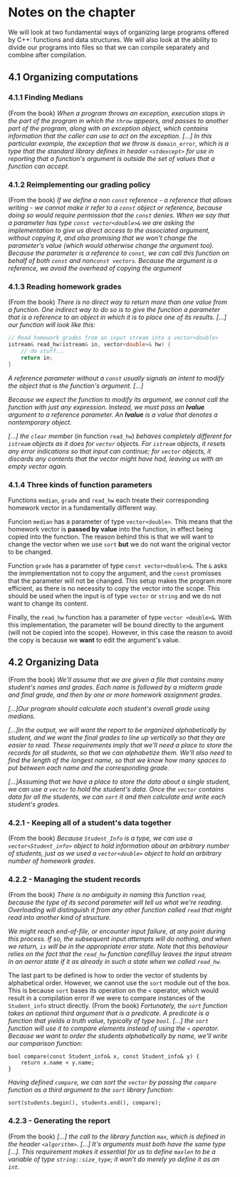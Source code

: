 # Notes on the chapter

We will look at two fundamental ways of organizing large programs offered by C++: functions and data structures. We will also look at the ability to divide our programs into files so that we can compile separately and combine after compilation.

## 4.1 Organizing computations

### 4.1.1 Finding Medians

(From the book) _When a program throws an exception, execution stops in the part of the program in which the `throw` appears, and passes to another part of the program, along with an *exception object*, which contains information that the caller can use to act on the exception.
[...] In this particular example, the exception that we throw is_ `domain_error`_, which is a type that the standard library defines in header `<stdexcept>` for use in reporting that a function's argument is outside the set of values that a function can accept._

### 4.1.2 Reimplementing our grading policy

(From the book) _If we define a non `const` reference - a reference that allows writing - we cannot make ir refer to a `const` object or reference, because doing so would require permission that the `const` denies._
_When we say that a parameter has type `const vector<double>&` we are asking the implementation to give us direct access to the associated argument, without copying it, and also promising that we won't change the parameter's value (which would otherwise change the argument too). Because the parameter is a reference to `const`, we can call this function on behalf of both `const` and non`const vectors`. Because the argument is a reference, we avoid the overhead of copying the argument_

### 4.1.3 Reading homework grades

(From the book) _There is no direct way to return more than one value from a function. One indirect way to do so is to give the function a parameter that is a reference to an object in which it is to place one of its results. [...] our function will look like this:_

```cpp
// Read homework grades from an input stream into a vector<double>
istream& read_hw(istream& in, vector<double>& hw) {
    // do stuff...
    return in;
}
```

_A reference parameter without a `const` usually signals an intent to modify the object that is the function's argument._
_[...]_

_Because we expect the function to modify its argument, we cannot call the function with just any expression. Instead, we must pass an **lvalue** argument to a reference parameter. An **lvalue** is a value that denotes a nontemporary object._

_[...] the `clear` member_ (in function `read_hw`) _behaves completely different for `istream` objects as it does for `vector` objects. For `istream` objects, it resets any error indications so that input can continue; for `vector` objects, it discards any contents that the vector might have had, leaving us with an empty vector again._

### 4.1.4 Three kinds of function parameters

Functions `median`, `grade` and `read_hw` each treate their corresponding homework vector in a fundamentally different way.

Funcion `median` has a parameter of type `vector<double>`. This means that the homework vector is **passed by value** into the function, in effect being copied into the function. The reason behind this is that we will want to change the vector when we use `sort` **but** we do not want the original vector to be changed.

Function `grade` has a parameter of type `const vector<double>&`. The `&` asks the immplementation not to copy the argument, and the `const` promisses that the parameter will not be changed. This setup makes the program more efficient, as there is no necessity to copy the vector into the scope. This should be used when the input is of type `vector` or `string` and we do not want to change its content.

Finally, the `read_hw` function has a parameter of type `vector <double>&`. With this implementation, the parameter will be bound directly to the argument (will not be copied into the scope). However, in this case the reason to avoid the copy is because we **want** to edit the argument's value.

## 4.2 Organizing Data

(From the book) _We'll assume that we are given a file that contains many student's names and grades. Each name is followed by a midterm grade and final grade, and then by one or more homework assignment grades._

_[...]Our program should calculate each student's overall grade using medians._

_[...]In the output, we will want the report to be organized alphabetically by student, and we want the final grades to line up vertically so that they are easier to read. These requirements imply that we'll need a place to store the records for all students, so that we can alphabetize them. We'll also need to find the length of the longest name, so that we know how many spaces to put between each name and the corresponding grade._

_[...]Assuming that we have a place to store the data about a single student, we can use a `vector` to hold the student's data. Once the `vector` contains data for all the students, we can `sort` it and then calculate and write each student's grades._

### 4.2.1 - Keeping all of a student's data together

(From the book) _Because `Student_Info` is a type, we can use a `vector<Student_info>` object to hold information about an arbitrary number of students, just as we used a `vector<double>` object to hold an arbitrary number of homework grades._

### 4.2.2 - Managing the student records

(From the book) _There is no ambiguity in naming this function `read`, because the type of its second parameter will tell us what we're reading. Overloading will distinguish it from any other function called `read` that might read into another kind of structure._

_We might reach end-of-file, or encounter input failure, at any point during this process. If so, the subsequent input attempts will do nothing, and when we return, `is` will be in the appropriate error state. Note that this behaviour relies on the fact that the `read_hw` function carefilluy leaves the input stream in an aerror state if it as already in such a state when we called `read_hw`._

The last part to be defined is how to order the vector of students by alphabetical order. However, we cannot use the `sort` module out of the box. This is because `sort` bases its operation on the `<` operator, which would result in a compilation error if we were to compare instances of the `Student_info` struct directly. (From the book) _Fortunately, the `sort` function takes an optional third argument that is a *predicate*. A predicate is a function that yields a truth value, typically of type `bool`. [...] the `sort` function will use it to compare elements instead of using the `<` operator. Because we want to order the students alphabetically by name, we'll write our comparison function:_

```
bool compare(const Student_info& x, const Student_info& y) {
    return x.name < y.name;
}
```

_Having defined `compare`, we can sort the `vector` by passing the `compare` function as a third argument to the `sort` library function:_

```
sort(students.begin(), students.end(), compare);
```

### 4.2.3 - Generating the report

(From the book) _[...] the call to the library function `max`, which is defined in the header `<algorithm>`. [...] It's arguments must both have the same type [...]. This requirement makes it essential for us to define `maxlen` to be a variable of type `string::size_type`; it won't do merely yo define it as an `int`._
